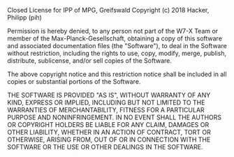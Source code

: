 Closed License for IPP of MPG, Greifswald
Copyright (c) 2018 Hacker, Philipp (pih)

Permission is hereby denied, to any person not part of the W7-X Team or
member of the Max-Planck-Gesellschaft, obtaining a copy
of this software and associated documentation files (the "Software"), to deal
in the Software without restriction, including the rights
to use, copy, modify, merge, publish, distribute, sublicense, and/or sell
copies of the Software.

The above copyright notice and this restriction notice shall be included in
all copies or substantial portions of the Software.

THE SOFTWARE IS PROVIDED "AS IS", WITHOUT WARRANTY OF ANY KIND, EXPRESS OR
IMPLIED, INCLUDING BUT NOT LIMITED TO THE WARRANTIES OF MERCHANTABILITY,
FITNESS FOR A PARTICULAR PURPOSE AND NONINFRINGEMENT. IN NO EVENT SHALL THE
AUTHORS OR COPYRIGHT HOLDERS BE LIABLE FOR ANY CLAIM, DAMAGES OR OTHER
LIABILITY, WHETHER IN AN ACTION OF CONTRACT, TORT OR OTHERWISE, ARISING FROM,
OUT OF OR IN CONNECTION WITH THE SOFTWARE OR THE USE OR OTHER DEALINGS IN THE
SOFTWARE.